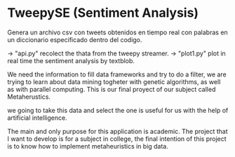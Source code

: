 # TweepySE (Sentiment Analysis)
Genera un archivo csv con tweets obtenidos en tiempo real con palabras en un diccionario especificado dentro del codigo.

-> "api.py" recolect the thata from the tweepy streamer.
-> "plot1.py" plot in real time the sentiment analysis by textblob. 

We need the information to fill data frameworks and try to do a filter, we are trying to learn about data mining togheter with genetic algorithms, as well as with parallel computing. This is our final proyect of our subject called Metaherustics.

we going to take this data and select the one is useful for us with the help of artificial intelligence.

The main and only purpose for this application is academic.
The project that I want to develop is for a subject in college, the final intention of this project is to know how to implement metaheuristics in big data. 

